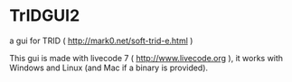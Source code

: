 # TrIDGUI2
a gui for TRID ( http://mark0.net/soft-trid-e.html )

This gui is made with livecode 7 ( http://www.livecode.org ), it works with Windows and Linux (and Mac if a binary is provided).
